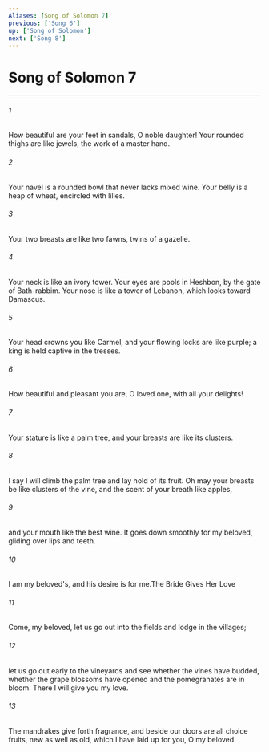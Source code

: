 ```yaml
---
Aliases: [Song of Solomon 7]
previous: ['Song 6']
up: ['Song of Solomon']
next: ['Song 8']
---
```

# Song of Solomon 7

***

 

###### 1 
How beautiful are your feet in sandals, 
 O noble daughter! 
 Your rounded thighs are like jewels, 
 the work of a master hand. 
 
 

###### 2 
Your navel is a rounded bowl 
 that never lacks mixed wine. 
 Your belly is a heap of wheat, 
 encircled with lilies. 
 
 

###### 3 
Your two breasts are like two fawns, 
 twins of a gazelle. 
 
 

###### 4 
Your neck is like an ivory tower. 
 Your eyes are pools in Heshbon, 
 by the gate of Bath-rabbim. 
 Your nose is like a tower of Lebanon, 
 which looks toward Damascus. 
 
 

###### 5 
Your head crowns you like Carmel, 
 and your flowing locks are like purple; 
 a king is held captive in the tresses.
 
 

###### 6 
How beautiful and pleasant you are, 
 O loved one, with all your delights! 
 
 

###### 7 
Your stature is like a palm tree, 
 and your breasts are like its clusters. 
 
 

###### 8 
I say I will climb the palm tree 
 and lay hold of its fruit. 
 Oh may your breasts be like clusters of the vine, 
 and the scent of your breath like apples, 
 
 

###### 9 
and your mouth like the best wine.
 It goes down smoothly for my beloved, 
 gliding over lips and teeth.
 
 

###### 10 
I am my beloved's, 
 and his desire is for me.The Bride Gives Her Love
 
 

###### 11 
Come, my beloved, 
 let us go out into the fields 
 and lodge in the villages; 
 
 

###### 12 
let us go out early to the vineyards 
 and see whether the vines have budded, 
 whether the grape blossoms have opened 
 and the pomegranates are in bloom. 
 There I will give you my love. 
 
 

###### 13 
The mandrakes give forth fragrance, 
 and beside our doors are all choice fruits, 
 new as well as old, 
 which I have laid up for you, O my beloved.
 
